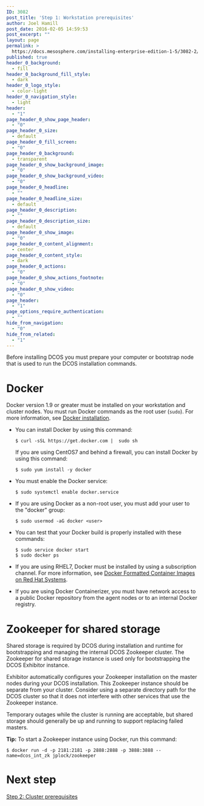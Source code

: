```yaml
---
ID: 3082
post_title: 'Step 1: Workstation prerequisites'
author: Joel Hamill
post_date: 2016-02-05 14:59:53
post_excerpt: ""
layout: page
permalink: >
  https://docs.mesosphere.com/installing-enterprise-edition-1-5/3082-2/
published: true
header_0_background:
  - fill
header_0_background_fill_style:
  - dark
header_0_logo_style:
  - color-light
header_0_navigation_style:
  - light
header:
  - "1"
page_header_0_show_page_header:
  - "0"
page_header_0_size:
  - default
page_header_0_fill_screen:
  - "0"
page_header_0_background:
  - transparent
page_header_0_show_background_image:
  - "0"
page_header_0_show_background_video:
  - "0"
page_header_0_headline:
  - ""
page_header_0_headline_size:
  - default
page_header_0_description:
  - ""
page_header_0_description_size:
  - default
page_header_0_show_image:
  - "0"
page_header_0_content_alignment:
  - center
page_header_0_content_style:
  - dark
page_header_0_actions:
  - "0"
page_header_0_show_actions_footnote:
  - "0"
page_header_0_show_video:
  - "0"
page_header:
  - "1"
page_options_require_authentication:
  - ""
hide_from_navigation:
  - "0"
hide_from_related:
  - "1"
---
```

Before installing DCOS you must prepare your computer or bootstrap node that is used to run the DCOS installation commands.

# Docker

Docker version 1.9 or greater must be installed on your workstation and cluster nodes. You must run Docker commands as the root user (`sudo`). For more information, see [Docker installation][1].

*   You can install Docker by using this command:
    
        $ curl -sSL https://get.docker.com |  sudo sh
        
    
    If you are using CentOS7 and behind a firewall, you can install Docker by using this command:
    
        $ sudo yum install -y docker
        

*   You must enable the Docker service:
    
        $ sudo systemctl enable docker.service
        

*   If you are using Docker as a non-root user, you must add your user to the "docker" group:
    
        $ sudo usermod -aG docker <user>
        

*   You can test that your Docker build is properly installed with these commands:
    
        $ sudo service docker start 
        $ sudo docker ps
        

*   If you are using RHEL7, Docker must be installed by using a subscription channel. For more information, see <a href="https://access.redhat.com/articles/881893" target="_blank">Docker Formatted Container Images on Red Hat Systems</a>.

*   If you are using Docker Containerizer, you must have network access to a public Docker repository from the agent nodes or to an internal Docker registry.

# Zookeeper for shared storage

Shared storage is required by DCOS during installation and runtime for bootstrapping and managing the internal DCOS Zookeeper cluster. The Zookeeper for shared storage instance is used only for bootstrapping the DCOS Exhibitor instance.

Exhibitor automatically configures your Zookeeper installation on the master nodes during your DCOS installation. This Zookeeper instance should be separate from your cluster. Consider using a separate directory path for the DCOS cluster so that it does not interfere with other services that use the Zookeeper instance.

Temporary outages while the cluster is running are acceptable, but shared storage should generally be up and running to support replacing failed masters.

**Tip:** To start a Zookeeper instance using Docker, run this command:

    $ docker run -d -p 2181:2181 -p 2888:2888 -p 3888:3888 --name=dcos_int_zk jplock/zookeeper
    

# Next step

[Step 2: Cluster prerequisites][2]

 [1]: http://docs.docker.com/engine/installation/
 [2]: https://docs.mesosphere.com/installing-enterprise-edition-1-5/step-2-cluster-prerequisites/